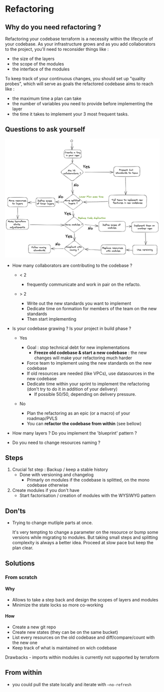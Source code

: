 # Refactoring

## Why do you need refactoring ?

Refactoring your codebase terraform is a necessity within the lifecycle of your codebase.
As your infrastructure grows and as you add collaborators to the project, you'll need to reconsider things like :

- the size of the layers
- the scope of the modules
- the interface of the modules

To keep track of your continuous changes, you should set up "quality probes", which will serve as goals the refactored codebase aims to reach like :

- the maximum time a plan can take
- the number of variables you need to provide before implementing the layer
- the time it takes to implement your 3 most frequent tasks.

## Questions to ask yourself

![refacto_decision_tree](assets/img/refacto_decision_tree.png)

- How many collaborators are contributing to the codebase ?

  - < 2
    - frequently communicate and work in pair on the refacto.

  - \> 2
    - Write out the new standards you want to implement
    - Dedicate time on formation for members of the team on the new standards
    - Then start implementing

- Is your codebase grawing ? Is your project in build phase ?

  - Yes
    - Goal : stop technical debt for new implementations
      - **Freeze old codebase & start a new codebase** : the new changes will make your refactoring much harder
    - Force team to implement using the new standards on the new codebase
    - If old resources are needed (like VPCs), use datasources in the new codebase
    - Dedicate time within your sprint to implement the refactoring (don't try to do it in addition of your delivery)
      - If possible 50/50, depending on delivery pressure.

  - No
    - Plan the refactoring as an epic (or a macro) of your roadmap/PVLS
    - You can **refactor the codebase from within** (see bellow)

- How many layers ? Do you implement the 'blueprint' pattern ?

- Do you need to change resources naming ?

## Steps

1. Crucial 1st step : Backup / keep a stable history
    - Done with versioning and changelog
        - Primarly on modules if the codebase is splitted, on the mono codebase otherwise
1. Create modules if you don't have
    - Start factorisation / creation of modules with the WYSIWYG pattern

## Don'ts

- Trying to change mutliple parts at once.
  
  It's very tempting to change a parameter on the resource or bump some versions while migrating to modules. But taking small steps and splitting complexity is always a better idea. Proceed at slow pace but keep the plan clear.

## Solutions

### From scratch

#### Why

- Allows to take a step back and design the scopes of layers and modules
- Minimize the state locks so more co-working

#### How

- Create a new git repo
- Create new states (they can be on the same bucket)
- List every resources on the old codebase and diff/compare/count with the new one
- Keep track of what is maintained on wich codebase

Drawbacks
    - imports within modules is currently not supported by terraform

## From within

- you could pull the state locally and iterate with `—no-refresh`
